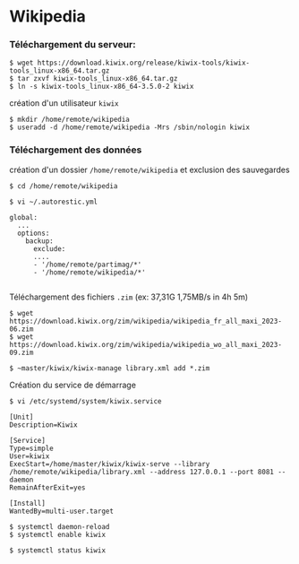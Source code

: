 Wikipedia
=========

### Téléchargement du serveur:
```
$ wget https://download.kiwix.org/release/kiwix-tools/kiwix-tools_linux-x86_64.tar.gz
$ tar zxvf kiwix-tools_linux-x86_64.tar.gz
$ ln -s kiwix-tools_linux-x86_64-3.5.0-2 kiwix

```

création d'un utilisateur ``kiwix``

```
$ mkdir /home/remote/wikipedia
$ useradd -d /home/remote/wikipedia -Mrs /sbin/nologin kiwix
```

### Téléchargement des données

création d'un dossier ``/home/remote/wikipedia`` et exclusion des sauvegardes

```
$ cd /home/remote/wikipedia

$ vi ~/.autorestic.yml

global:
  ...
  options:
    backup:
      exclude:
      ....
      - '/home/remote/partimag/*'
      - '/home/remote/wikipedia/*'


```

Téléchargement des fichiers ``.zim`` (ex: 37,31G  1,75MB/s    in 4h 5m)

```
$ wget https://download.kiwix.org/zim/wikipedia/wikipedia_fr_all_maxi_2023-06.zim
$ wget https://download.kiwix.org/zim/wikipedia/wikipedia_wo_all_maxi_2023-09.zim
```

```
$ ~master/kiwix/kiwix-manage library.xml add *.zim
```

Création du service de démarrage
```
$ vi /etc/systemd/system/kiwix.service

[Unit]
Description=Kiwix

[Service]
Type=simple
User=kiwix
ExecStart=/home/master/kiwix/kiwix-serve --library /home/remote/wikipedia/library.xml --address 127.0.0.1 --port 8081 --daemon
RemainAfterExit=yes

[Install]
WantedBy=multi-user.target

$ systemctl daemon-reload
$ systemctl enable kiwix

$ systemctl status kiwix

```
